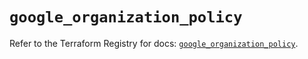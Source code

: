# `google_organization_policy`

Refer to the Terraform Registry for docs: [`google_organization_policy`](https://registry.terraform.io/providers/hashicorp/google/6.26.0/docs/resources/organization_policy).
